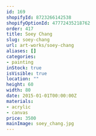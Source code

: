 ```yaml
---
id: 169
shopifyId: 8723266142538
shopifyOptionId: 47772435218762
order: 417
title: Soey Chang
slug: soey-chang
url: art-works/soey-chang
aliases: []
categories:
- painting
inStock: true
isVisible: true
location: ""
height: 60
width: 80
date: 2015-01-01T00:00:00Z
materials:
- acrylic
- canvas
price: 3500
mainImage: soey_chang.jpg
---
```

